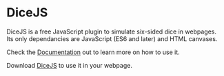 # DiceJS
DiceJS is a free JavaScript plugin to simulate six-sided dice in webpages. Its only dependancies are JavaScript (ES6 and later) and HTML canvases.

Check the [Documentation](https://paramsiddharth.github.io/DiceJS/) out to learn more on how to use it.

Download [DiceJS](https://github.com/paramsiddharth/DiceJS/raw/master/source/dice.js) to use it in your webpage.
